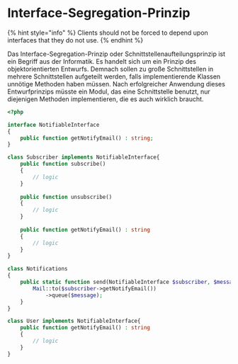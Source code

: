 # Interface-Segregation-Prinzip

{% hint style="info" %}
Clients should not be forced to depend upon interfaces that they do not use.
{% endhint %}

Das Interface-Segregation-Prinzip oder Schnittstellenaufteilungsprinzip ist ein Begriff aus der Informatik. Es handelt sich um ein Prinzip des objektorientierten Entwurfs. Demnach sollen zu große Schnittstellen in mehrere Schnittstellen aufgeteilt werden, falls implementierende Klassen unnötige Methoden haben müssen. Nach erfolgreicher Anwendung dieses Entwurfprinzips müsste ein Modul, das eine Schnittstelle benutzt, nur diejenigen Methoden implementieren, die es auch wirklich braucht.

```php
<?php

interface NotifiableInterface
{
	public function getNotifyEmail() : string;
}

class Subscriber implements NotifiableInterface{
	public function subscribe()
	{
		// logic
	}	
	
	public function unsubscribe()
	{
		// logic
	}
	
	public function getNotifyEmail() : string
	{
		// logic
	}
}

class Notifications
{
	public static function send(NotifiableInterface $subscriber, $message){
		Mail::to($subscriber->getNotifyEmail())
			->queue($message);
	}
}

```

```php
class User implements NotifiableInterface{
	public function getNotifyEmail() : string
	{
		// logic
	}
}
```

